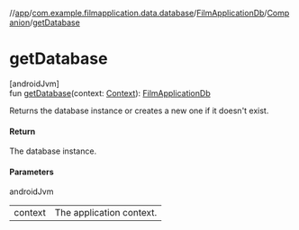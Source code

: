 //[app](../../../../index.md)/[com.example.filmapplication.data.database](../../index.md)/[FilmApplicationDb](../index.md)/[Companion](index.md)/[getDatabase](get-database.md)

# getDatabase

[androidJvm]\
fun [getDatabase](get-database.md)(context: [Context](https://developer.android.com/reference/kotlin/android/content/Context.html)): [FilmApplicationDb](../index.md)

Returns the database instance or creates a new one if it doesn't exist.

#### Return

The database instance.

#### Parameters

androidJvm

| | |
|---|---|
| context | The application context. |
